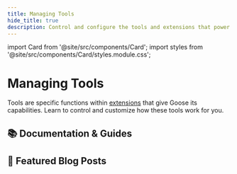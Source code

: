 ```yaml
---
title: Managing Tools
hide_title: true
description: Control and configure the tools and extensions that power your Goose workflows
---
```


import Card from '@site/src/components/Card';
import styles from '@site/src/components/Card/styles.module.css';

<h1 className={styles.pageTitle}>Managing Tools</h1>
<p className={styles.pageDescription}>
  Tools are specific functions within <a href="/docs/getting-started/using-extensions">extensions</a> that give Goose its capabilities. Learn to control and customize how these tools work for you.
</p>

<div className={styles.categorySection}>
  <h2 className={styles.categoryTitle}>📚 Documentation & Guides</h2>
  <div className={styles.cardGrid}>
    <Card 
      title="Tool Permissions"
      description="Configure fine-grained permissions to control which tools Goose can use and when, ensuring secure and controlled automation."
      link="/docs/guides/managing-tools/tool-permissions"
    />
    <Card 
      title="Tool Selection Strategy"
      description="Optimize tool selection with dynamic routing that loads only the tools you need, reducing context overhead and improving performance."
      link="/docs/guides/managing-tools/tool-router"
    />
    <Card 
      title="Adjust Tool Output"
      description="Customize how tool interactions are displayed, from detailed verbose output to clean concise summaries."
      link="/docs/guides/managing-tools/adjust-tool-output"
    />
    <Card 
      title="Ollama Tool Shim"
      description="Enable tool calling for models that don't natively support it using an experimental local interpreter model setup."
      link="/docs/guides/experimental-features#ollama-tool-shim"
    />
  </div>
</div>

<div className={styles.categorySection}>
  <h2 className={styles.categoryTitle}>📝 Featured Blog Posts</h2>
  <div className={styles.cardGrid}>
    <Card
      title="Agentic AI and the MCP Ecosystem"
      description="A 101 introduction to AI agents, tool calling, and how tools work with LLMs to enable powerful automation."
      link="/blog/2025/02/17/agentic-ai-mcp"
    />
    <Card
      title="A Visual Guide To MCP Ecosystem"
      description="Visual breakdown of MCP: How your AI agent, tools, and models work together, explained with diagrams and analogies."
      link="/blog/2025/04/10/visual-guide-mcp"
    />
    <Card
      title="Finetuning Toolshim Models for Tool Calling"
      description="Technical deep-dive into the challenges of tool calling with open-source models and the research behind toolshim solutions."
      link="/blog/2025/04/11/finetuning-toolshim"
    />
  </div>
</div>
